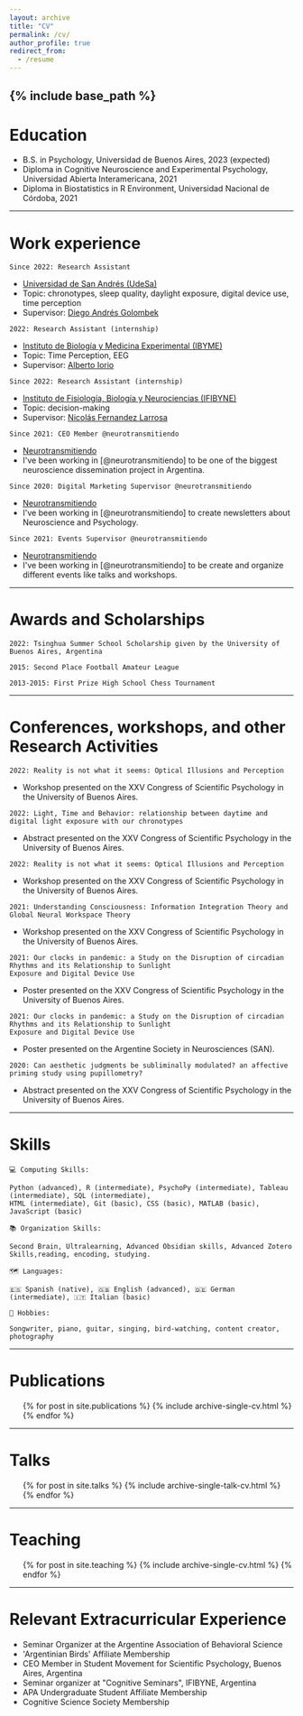 ```yaml
---
layout: archive
title: "CV"
permalink: /cv/
author_profile: true
redirect_from:
  - /resume
---
```


{% include base_path %}
---

Education
======
* B.S. in Psychology, Universidad de Buenos Aires, 2023 (expected)
* Diploma in Cognitive Neuroscience and Experimental Psychology, Universidad Abierta Interamericana, 2021
* Diploma in Biostatistics in R Environment, Universidad Nacional de Córdoba, 2021

---

Work experience
======

```
Since 2022: Research Assistant
```
  * [Universidad de San Andrés (UdeSa)](https://udesa.edu.ar/)
  * Topic: chronotypes, sleep quality, daylight exposure, digital device use, time perception
  * Supervisor: [Diego Andrés Golombek](https://scholar.google.com/citations?user=PZMMfnYAAAAJ&hl=en)

```
2022: Research Assistant (internship)
```
  * [Instituto de Biología y Medicina Experimental (IBYME)](https://www.ibyme.org.ar/)
  * Topic: Time Perception, EEG
  * Supervisor: [Alberto Iorio](https://www.researchgate.net/profile/Alberto-Iorio-2)

```
Since 2022: Research Assistant (internship)
```
  * [Instituto de Fisiología, Biología y Neurociencias (IFIBYNE)](https://ifibyne.fcen.uba.ar/)
  * Topic: decision-making
  * Supervisor: [Nicolás Fernandez Larrosa](https://orcid.org/0000-0002-7881-1765)

```
Since 2021: CEO Member @neurotransmitiendo
```
  * [Neurotransmitiendo](https://www.neurotransmitiendo.org/)
  * I've been working in [@neurotransmitiendo] to be one of the biggest neuroscience dissemination project in Argentina.

```
Since 2020: Digital Marketing Supervisor @neurotransmitiendo
```
  * [Neurotransmitiendo](https://www.neurotransmitiendo.org/)
  * I've been working in [@neurotransmitiendo] to create newsletters about Neuroscience and Psychology.

```
Since 2021: Events Supervisor @neurotransmitiendo
```
  * [Neurotransmitiendo](https://www.neurotransmitiendo.org/)
  * I've been working in [@neurotransmitiendo] to be create and organize different events like talks and workshops.

---

Awards and Scholarships
======
```
2022: Tsinghua Summer School Scholarship given by the University of Buenos Aires, Argentina

2015: Second Place Football Amateur League

2013-2015: First Prize High School Chess Tournament
```

---


Conferences, workshops, and other Research Activities
======
```
2022: Reality is not what it seems: Optical Illusions and Perception
```
  * Workshop presented on the XXV Congress of Scientific Psychology in the University of Buenos Aires.

```
2022: Light, Time and Behavior: relationship between daytime and digital light exposure with our chronotypes
```
  * Abstract presented on the XXV Congress of Scientific Psychology in the University of Buenos Aires.

```
2022: Reality is not what it seems: Optical Illusions and Perception
```
  * Workshop presented on the XXV Congress of Scientific Psychology in the University of Buenos Aires.

```
2021: Understanding Consciousness: Information Integration Theory and Global Neural Workspace Theory
```
  * Workshop presented on the XXV Congress of Scientific Psychology in the University of Buenos Aires.

```
2021: Our clocks in pandemic: a Study on the Disruption of circadian Rhythms and its Relationship to Sunlight
Exposure and Digital Device Use
```
  * Poster presented on the XXV Congress of Scientific Psychology in the University of Buenos Aires.

```
2021: Our clocks in pandemic: a Study on the Disruption of circadian Rhythms and its Relationship to Sunlight
Exposure and Digital Device Use
```
  * Poster presented on the Argentine Society in Neurosciences (SAN).

```
2020: Can aesthetic judgments be subliminally modulated? an affective priming study using pupillometry?
```
  * Abstract presented on the XXV Congress of Scientific Psychology in the University of Buenos Aires.

---

Skills
======
```
💻 Computing Skills:

Python (advanced), R (intermediate), PsychoPy (intermediate), Tableau (intermediate), SQL (intermediate),
HTML (intermediate), Git (basic), CSS (basic), MATLAB (basic), JavaScript (basic)
```

```
📚 Organization Skills:

Second Brain, Ultralearning, Advanced Obsidian skills, Advanced Zotero Skills,reading, encoding, studying.
```

```
🗺 Languages:

🇪🇸 Spanish (native), 🇬🇧 English (advanced), 🇩🇪 German (intermediate), 🇮🇹 Italian (basic)
```

```
🎸 Hobbies:

Songwriter, piano, guitar, singing, bird-watching, content creator, photography
```

---

Publications
======
  <ul>{% for post in site.publications %}
    {% include archive-single-cv.html %}
  {% endfor %}</ul>

---

Talks
======
  <ul>{% for post in site.talks %}
    {% include archive-single-talk-cv.html %}
  {% endfor %}</ul>

---  

Teaching
======
  <ul>{% for post in site.teaching %}
    {% include archive-single-cv.html %}
  {% endfor %}</ul>

---  

Relevant Extracurricular Experience
======
* Seminar Organizer at the Argentine Association of Behavioral Science
* 'Argentinian Birds' Affiliate Membership
* CEO Member in Student Movement for Scientific Psychology, Buenos Aires, Argentina 
* Seminar organizer at "Cognitive Seminars", IFIBYNE, Argentina
* APA Undergraduate Student Affiliate Membership
* Cognitive Science Society Membership
